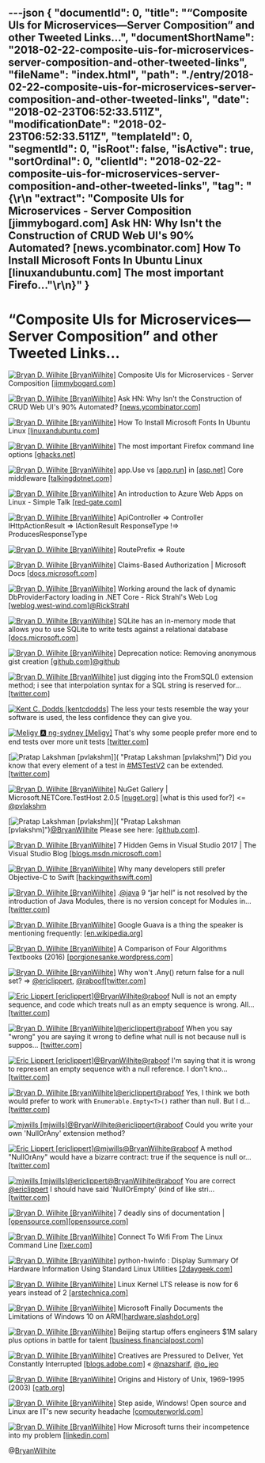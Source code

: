 ---json
{
  "documentId": 0,
  "title": "“Composite UIs for Microservices—Server Composition” and other Tweeted Links…",
  "documentShortName": "2018-02-22-composite-uis-for-microservices-server-composition-and-other-tweeted-links",
  "fileName": "index.html",
  "path": "./entry/2018-02-22-composite-uis-for-microservices-server-composition-and-other-tweeted-links",
  "date": "2018-02-23T06:52:33.511Z",
  "modificationDate": "2018-02-23T06:52:33.511Z",
  "templateId": 0,
  "segmentId": 0,
  "isRoot": false,
  "isActive": true,
  "sortOrdinal": 0,
  "clientId": "2018-02-22-composite-uis-for-microservices-server-composition-and-other-tweeted-links",
  "tag": "{\r\n  \"extract\": \"Composite UIs for Microservices - Server Composition [jimmybogard.com] Ask HN: Why Isn't the Construction of CRUD Web UI's 90% Automated? [news.ycombinator.com] How To Install Microsoft Fonts In Ubuntu Linux [linuxandubuntu.com] The most important Firefo...\"\r\n}"
}
---

# “Composite UIs for Microservices—Server Composition” and other Tweeted Links…

[<img alt="Bryan D. Wilhite [BryanWilhite]" src="https://songhay.blob.core.windows.net/shared-social-twitter/BryanWilhite.jpeg">](http://t.co/UNdqV0Z1zz "Bryan D. Wilhite [BryanWilhite]") Composite UIs for Microservices - Server Composition [[jimmybogard.com]](https://jimmybogard.com/composite-uis-for-microservices-server-composition/)

[<img alt="Bryan D. Wilhite [BryanWilhite]" src="https://songhay.blob.core.windows.net/shared-social-twitter/BryanWilhite.jpeg">](http://t.co/UNdqV0Z1zz "Bryan D. Wilhite [BryanWilhite]") Ask HN: Why Isn't the Construction of CRUD Web UI's 90% Automated? [[news.ycombinator.com]](https://news.ycombinator.com/item?id=15429616)

[<img alt="Bryan D. Wilhite [BryanWilhite]" src="https://songhay.blob.core.windows.net/shared-social-twitter/BryanWilhite.jpeg">](http://t.co/UNdqV0Z1zz "Bryan D. Wilhite [BryanWilhite]") How To Install Microsoft Fonts In Ubuntu Linux [[linuxandubuntu.com]](http://www.linuxandubuntu.com/home/how-to-install-microsoft-fonts-in-ubuntu-linux)

[<img alt="Bryan D. Wilhite [BryanWilhite]" src="https://songhay.blob.core.windows.net/shared-social-twitter/BryanWilhite.jpeg">](http://t.co/UNdqV0Z1zz "Bryan D. Wilhite [BryanWilhite]") The most important Firefox command line options [[ghacks.net]](https://www.ghacks.net/2017/10/08/the-most-important-firefox-command-line-options/)

[<img alt="Bryan D. Wilhite [BryanWilhite]" src="https://songhay.blob.core.windows.net/shared-social-twitter/BryanWilhite.jpeg">](http://t.co/UNdqV0Z1zz "Bryan D. Wilhite [BryanWilhite]") app.Use vs [[app.run]](http://app.Run) in [[asp.net]](http://ASP.NET) Core middleware [[talkingdotnet.com]](http://www.talkingdotnet.com/app-use-vs-app-run-asp-net-core-middleware/)

[<img alt="Bryan D. Wilhite [BryanWilhite]" src="https://songhay.blob.core.windows.net/shared-social-twitter/BryanWilhite.jpeg">](http://t.co/UNdqV0Z1zz "Bryan D. Wilhite [BryanWilhite]") An introduction to Azure Web Apps on Linux - Simple Talk [[red-gate.com]](https://www.red-gate.com/simple-talk/cloud/platform-as-a-service/introduction-azure-web-apps-linux/)

[<img alt="Bryan D. Wilhite [BryanWilhite]" src="https://songhay.blob.core.windows.net/shared-social-twitter/BryanWilhite.jpeg">](http://t.co/UNdqV0Z1zz "Bryan D. Wilhite [BryanWilhite]") ApiController => Controller IHttpActionResult => IActionResult ResponseType !=> ProducesResponseType

[<img alt="Bryan D. Wilhite [BryanWilhite]" src="https://songhay.blob.core.windows.net/shared-social-twitter/BryanWilhite.jpeg">](http://t.co/UNdqV0Z1zz "Bryan D. Wilhite [BryanWilhite]") RoutePrefix => Route

[<img alt="Bryan D. Wilhite [BryanWilhite]" src="https://songhay.blob.core.windows.net/shared-social-twitter/BryanWilhite.jpeg">](http://t.co/UNdqV0Z1zz "Bryan D. Wilhite [BryanWilhite]") Claims-Based Authorization | Microsoft Docs [[docs.microsoft.com]](https://docs.microsoft.com/en-us/aspnet/core/security/authorization/claims)

[<img alt="Bryan D. Wilhite [BryanWilhite]" src="https://songhay.blob.core.windows.net/shared-social-twitter/BryanWilhite.jpeg">](http://t.co/UNdqV0Z1zz "Bryan D. Wilhite [BryanWilhite]") Working around the lack of dynamic DbProviderFactory loading in .NET Core - Rick Strahl's Web Log [[weblog.west-wind.com]](https://weblog.west-wind.com/posts/2017/Nov/27/Working-around-the-lack-of-dynamic-DbProviderFactory-loading-in-NET-Core)[@RickStrahl](http://twitter.com/RickStrahl)

[<img alt="Bryan D. Wilhite [BryanWilhite]" src="https://songhay.blob.core.windows.net/shared-social-twitter/BryanWilhite.jpeg">](http://t.co/UNdqV0Z1zz "Bryan D. Wilhite [BryanWilhite]") SQLite has an in-memory mode that allows you to use SQLite to write tests against a relational database [[docs.microsoft.com]](https://docs.microsoft.com/en-us/ef/core/miscellaneous/testing/sqlite)

[<img alt="Bryan D. Wilhite [BryanWilhite]" src="https://songhay.blob.core.windows.net/shared-social-twitter/BryanWilhite.jpeg">](http://t.co/UNdqV0Z1zz "Bryan D. Wilhite [BryanWilhite]") Deprecation notice: Removing anonymous gist creation [[github.com]](https://github.com/blog/2503-deprecation-notice-removing-anonymous-gist-creation)[@github](http://twitter.com/github)

[<img alt="Bryan D. Wilhite [BryanWilhite]" src="https://songhay.blob.core.windows.net/shared-social-twitter/BryanWilhite.jpeg">](http://t.co/UNdqV0Z1zz "Bryan D. Wilhite [BryanWilhite]") just digging into the FromSQL() extension method; i see that interpolation syntax for a SQL string is reserved for… [[twitter.com]](https://twitter.com/i/web/status/964602057142321152)

[<img alt="Kent C. Dodds [kentcdodds]" src="https://songhay.blob.core.windows.net/shared-social-twitter/kentcdodds.jpg">](https://t.co/F3SmzPLcfn "Kent C. Dodds [kentcdodds]") The less your tests resemble the way your software is used, the less confidence they can give you.

[<img alt="Meligy 🅰️ ng-sydney [Meligy]" src="https://songhay.blob.core.windows.net/shared-social-twitter/Meligy.jpeg">](https://t.co/l318930X1B "Meligy 🅰️ ng-sydney [Meligy]") That's why some people prefer more end to end tests over more unit tests [[twitter.com]](https://twitter.com/kentcdodds/status/965052178267176960)

[<img alt="Pratap Lakshman [pvlakshm]" src="https://songhay.blob.core.windows.net/shared-social-twitter/pvlakshm.jpeg">]( "Pratap Lakshman [pvlakshm]") Did you know that every element of a test in [#MSTestV2](http://twitter.com/search?q=%23MSTestV2) can be extended. [[twitter.com]](https://twitter.com/pvlakshm/status/965590175731482626/photo/1)

[<img alt="Bryan D. Wilhite [BryanWilhite]" src="https://songhay.blob.core.windows.net/shared-social-twitter/BryanWilhite.jpeg">](http://t.co/UNdqV0Z1zz "Bryan D. Wilhite [BryanWilhite]") NuGet Gallery | Microsoft.NETCore.TestHost 2.0.5 [[nuget.org]](https://www.nuget.org/packages/Microsoft.NETCore.TestHost/) [what is this used for?] <= [@pvlakshm](http://twitter.com/pvlakshm)

[<img alt="Pratap Lakshman [pvlakshm]" src="https://songhay.blob.core.windows.net/shared-social-twitter/pvlakshm.jpeg">]( "Pratap Lakshman [pvlakshm]")[@BryanWilhite](http://twitter.com/BryanWilhite) Please see here: [[github.com]](https://github.com/Microsoft/vstest-docs/blob/master/RFCs/0001-Test-Platform-Architecture.md).

[<img alt="Bryan D. Wilhite [BryanWilhite]" src="https://songhay.blob.core.windows.net/shared-social-twitter/BryanWilhite.jpeg">](http://t.co/UNdqV0Z1zz "Bryan D. Wilhite [BryanWilhite]") 7 Hidden Gems in Visual Studio 2017 | The Visual Studio Blog [[blogs.msdn.microsoft.com]](https://blogs.msdn.microsoft.com/visualstudio/2017/10/05/7-hidden-gems-in-visual-studio-2017/)

[<img alt="Bryan D. Wilhite [BryanWilhite]" src="https://songhay.blob.core.windows.net/shared-social-twitter/BryanWilhite.jpeg">](http://t.co/UNdqV0Z1zz "Bryan D. Wilhite [BryanWilhite]") Why many developers still prefer Objective-C to Swift [[hackingwithswift.com]](https://www.hackingwithswift.com/articles/27/why-many-developers-still-prefer-objective-c-to-swift)

[<img alt="Bryan D. Wilhite [BryanWilhite]" src="https://songhay.blob.core.windows.net/shared-social-twitter/BryanWilhite.jpeg">](http://t.co/UNdqV0Z1zz "Bryan D. Wilhite [BryanWilhite]") .[@java](http://twitter.com/java) 9 “jar hell” is not resolved by the introduction of Java Modules, there is no version concept for Modules in… [[twitter.com]](https://twitter.com/i/web/status/964575879438336000)

[<img alt="Bryan D. Wilhite [BryanWilhite]" src="https://songhay.blob.core.windows.net/shared-social-twitter/BryanWilhite.jpeg">](http://t.co/UNdqV0Z1zz "Bryan D. Wilhite [BryanWilhite]") Google Guava is a thing the speaker is mentioning frequently: [[en.wikipedia.org]](https://en.wikipedia.org/wiki/Google_Guava)

[<img alt="Bryan D. Wilhite [BryanWilhite]" src="https://songhay.blob.core.windows.net/shared-social-twitter/BryanWilhite.jpeg">](http://t.co/UNdqV0Z1zz "Bryan D. Wilhite [BryanWilhite]") A Comparison of Four Algorithms Textbooks (2016) [[porgionesanke.wordpress.com]](https://porgionesanke.wordpress.com/2016/07/11/a-comparison-of-four-algorithms-textbooks/)

[<img alt="Bryan D. Wilhite [BryanWilhite]" src="https://songhay.blob.core.windows.net/shared-social-twitter/BryanWilhite.jpeg">](http://t.co/UNdqV0Z1zz "Bryan D. Wilhite [BryanWilhite]") Why won't .Any() return false for a null set? => [@ericlippert](http://twitter.com/ericlippert), [@raboof](http://twitter.com/raboof)[[twitter.com]](https://twitter.com/BryanWilhite/status/965765814065377281/photo/1)

[<img alt="Eric Lippert [ericlippert]" src="https://songhay.blob.core.windows.net/shared-social-twitter/ericlippert.jpeg">](http://t.co/Ey5NYAHA "Eric Lippert [ericlippert]")[@BryanWilhite](http://twitter.com/BryanWilhite)[@raboof](http://twitter.com/raboof) Null is not an empty sequence, and code which treats null as an empty sequence is wrong. All… [[twitter.com]](https://twitter.com/i/web/status/965990785664495616)

[<img alt="Bryan D. Wilhite [BryanWilhite]" src="https://songhay.blob.core.windows.net/shared-social-twitter/BryanWilhite.jpeg">](http://t.co/UNdqV0Z1zz "Bryan D. Wilhite [BryanWilhite]")[@ericlippert](http://twitter.com/ericlippert)[@raboof](http://twitter.com/raboof) When you say "wrong" you are saying it wrong to define what null is not because null is suppos… [[twitter.com]](https://twitter.com/i/web/status/966019732049616896)

[<img alt="Eric Lippert [ericlippert]" src="https://songhay.blob.core.windows.net/shared-social-twitter/ericlippert.jpeg">](http://t.co/Ey5NYAHA "Eric Lippert [ericlippert]")[@BryanWilhite](http://twitter.com/BryanWilhite)[@raboof](http://twitter.com/raboof) I'm saying that it is wrong to represent an empty sequence with a null reference. I don't kno… [[twitter.com]](https://twitter.com/i/web/status/966025980782379008)

[<img alt="Bryan D. Wilhite [BryanWilhite]" src="https://songhay.blob.core.windows.net/shared-social-twitter/BryanWilhite.jpeg">](http://t.co/UNdqV0Z1zz "Bryan D. Wilhite [BryanWilhite]")[@ericlippert](http://twitter.com/ericlippert)[@raboof](http://twitter.com/raboof) Yes, I think we both would prefer to work with `Enumerable.Empty<T>()` rather than null. But I d… [[twitter.com]](https://twitter.com/i/web/status/966035498983555072)

[<img alt="mjwills [mjwills]" src="https://songhay.blob.core.windows.net/shared-social-twitter/mjwills.jpg">](https://t.co/DOLBZUvjfD "mjwills [mjwills]")[@BryanWilhite](http://twitter.com/BryanWilhite)[@ericlippert](http://twitter.com/ericlippert)[@raboof](http://twitter.com/raboof) Could you write your own 'NullOrAny' extension method?

[<img alt="Eric Lippert [ericlippert]" src="https://songhay.blob.core.windows.net/shared-social-twitter/ericlippert.jpeg">](http://t.co/Ey5NYAHA "Eric Lippert [ericlippert]")[@mjwills](http://twitter.com/mjwills)[@BryanWilhite](http://twitter.com/BryanWilhite)[@raboof](http://twitter.com/raboof) A method "NullOrAny" would have a bizarre contract: true if the sequence is null or… [[twitter.com]](https://twitter.com/i/web/status/966096707808215040)

[<img alt="mjwills [mjwills]" src="https://songhay.blob.core.windows.net/shared-social-twitter/mjwills.jpg">](https://t.co/DOLBZUvjfD "mjwills [mjwills]")[@ericlippert](http://twitter.com/ericlippert)[@BryanWilhite](http://twitter.com/BryanWilhite)[@raboof](http://twitter.com/raboof) You are correct [@ericlippert](http://twitter.com/ericlippert) I should have said 'NullOrEmpty' (kind of like stri… [[twitter.com]](https://twitter.com/i/web/status/966101295554691072)

[<img alt="Bryan D. Wilhite [BryanWilhite]" src="https://songhay.blob.core.windows.net/shared-social-twitter/BryanWilhite.jpeg">](http://t.co/UNdqV0Z1zz "Bryan D. Wilhite [BryanWilhite]") 7 deadly sins of documentation | [[opensource.com]](http://Opensource.com)[[opensource.com]](https://opensource.com/article/17/10/7-deadly-sins-documentation)

[<img alt="Bryan D. Wilhite [BryanWilhite]" src="https://songhay.blob.core.windows.net/shared-social-twitter/BryanWilhite.jpeg">](http://t.co/UNdqV0Z1zz "Bryan D. Wilhite [BryanWilhite]") Connect To Wifi From The Linux Command Line [[lxer.com]](http://lxer.com/module/newswire/ext_link.php?rid=247401)

[<img alt="Bryan D. Wilhite [BryanWilhite]" src="https://songhay.blob.core.windows.net/shared-social-twitter/BryanWilhite.jpeg">](http://t.co/UNdqV0Z1zz "Bryan D. Wilhite [BryanWilhite]") python-hwinfo : Display Summary Of Hardware Information Using Standard Linux Utilities [[2daygeek.com]](https://www.2daygeek.com/python-hwinfo-check-display-system-hardware-configuration-information-linux/)

[<img alt="Bryan D. Wilhite [BryanWilhite]" src="https://songhay.blob.core.windows.net/shared-social-twitter/BryanWilhite.jpeg">](http://t.co/UNdqV0Z1zz "Bryan D. Wilhite [BryanWilhite]") Linux Kernel LTS release is now for 6 years instead of 2 [[arstechnica.com]](https://arstechnica.com/gadgets/2017/09/android-users-rejoice-linux-kernel-lts-releases-are-now-good-for-6-years/)

[<img alt="Bryan D. Wilhite [BryanWilhite]" src="https://songhay.blob.core.windows.net/shared-social-twitter/BryanWilhite.jpeg">](http://t.co/UNdqV0Z1zz "Bryan D. Wilhite [BryanWilhite]") Microsoft Finally Documents the Limitations of Windows 10 on ARM[[hardware.slashdot.org]](https://hardware.slashdot.org/story/18/02/19/2116255/microsoft-finally-documents-the-limitations-of-windows-10-on-arm?utm_source=feedly1.0mainlinkanon&utm_medium=feed)

[<img alt="Bryan D. Wilhite [BryanWilhite]" src="https://songhay.blob.core.windows.net/shared-social-twitter/BryanWilhite.jpeg">](http://t.co/UNdqV0Z1zz "Bryan D. Wilhite [BryanWilhite]") Beijing startup offers engineers $1M salary plus options in battle for talent [[business.financialpost.com]](http://business.financialpost.com/entrepreneur/1003-biz-wire-chinese-foe)

[<img alt="Bryan D. Wilhite [BryanWilhite]" src="https://songhay.blob.core.windows.net/shared-social-twitter/BryanWilhite.jpeg">](http://t.co/UNdqV0Z1zz "Bryan D. Wilhite [BryanWilhite]") Creatives are Pressured to Deliver, Yet Constantly Interrupted [[blogs.adobe.com]](http://blogs.adobe.com/creativecloud/creatives-are-pressured-to-deliver-yet-constantly-interrupted) « [@nazsharif](http://twitter.com/nazsharif), [@o_jeo](http://twitter.com/o_jeo)

[<img alt="Bryan D. Wilhite [BryanWilhite]" src="https://songhay.blob.core.windows.net/shared-social-twitter/BryanWilhite.jpeg">](http://t.co/UNdqV0Z1zz "Bryan D. Wilhite [BryanWilhite]") Origins and History of Unix, 1969-1995 (2003) [[catb.org]](http://www.catb.org/esr/writings/taoup/html/ch02s01.html)

[<img alt="Bryan D. Wilhite [BryanWilhite]" src="https://songhay.blob.core.windows.net/shared-social-twitter/BryanWilhite.jpeg">](http://t.co/UNdqV0Z1zz "Bryan D. Wilhite [BryanWilhite]") Step aside, Windows! Open source and Linux are IT's new security headache [[computerworld.com]](https://www.computerworld.com/article/3230225/security/step-aside-windows-open-source-and-linux-are-it-s-new-security-headache.html)

[<img alt="Bryan D. Wilhite [BryanWilhite]" src="https://songhay.blob.core.windows.net/shared-social-twitter/BryanWilhite.jpeg">](http://t.co/UNdqV0Z1zz "Bryan D. Wilhite [BryanWilhite]") How Microsoft turns their incompetence into my problem [[linkedin.com]](https://www.linkedin.com/pulse/how-microsoft-turns-incompetence-my-problem-mark-schouten/)

@[BryanWilhite](https://twitter.com/BryanWilhite)

